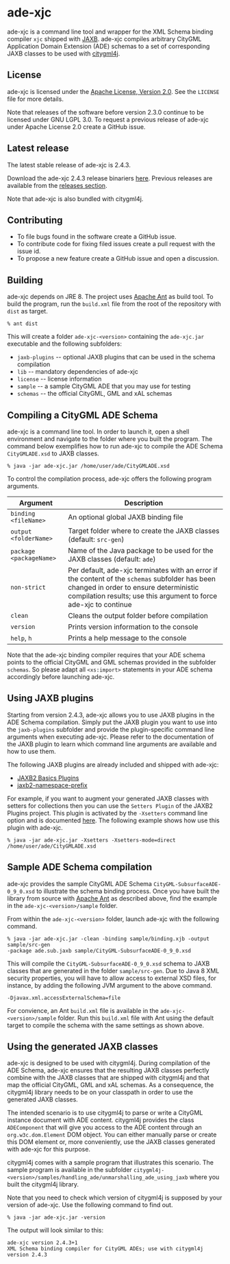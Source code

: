 ade-xjc
=======

ade-xjc is a command line tool and wrapper for the XML Schema binding compiler `xjc` shipped with [JAXB](https://jaxb.java.net/). ade-xjc compiles arbitrary CityGML Application Domain Extension (ADE) schemas to a set of corresponding JAXB classes to be used with [citygml4j](https://github.com/citygml4j/citygml4j). 

License
-------
ade-xjc is licensed under the [Apache License, Version 2.0](http://www.apache.org/licenses/LICENSE-2.0). See the `LICENSE` file for more details.

Note that releases of the software before version 2.3.0 continue to be licensed under GNU LGPL 3.0. To request a previous release of ade-xjc under Apache License 2.0 create a GitHub issue.

Latest release
--------------
The latest stable release of ade-xjc is 2.4.3.

Download the ade-xjc 2.4.3 release binariers [here](https://github.com/citygml4j/ade-xjc/releases/download/v2.4.3/ade-xjc-2.4.3.zip). Previous releases are available from the [releases section](https://github.com/citygml4j/ade-xjc/releases).

Note that ade-xjc is also bundled with citygml4j.

Contributing
------------
* To file bugs found in the software create a GitHub issue.
* To contribute code for fixing filed issues create a pull request with the issue id.
* To propose a new feature create a GitHub issue and open a discussion.

Building
--------
ade-xjc depends on JRE 8. The project uses [Apache Ant](http://ant.apache.org/) as build tool. To build the program, run the `build.xml` file from the root of the repository with `dist` as target. 

    % ant dist

This will create a folder `ade-xjc-<version>` containing the `ade-xjc.jar` executable and the following subfolders:
* `jaxb-plugins` -- optional JAXB plugins that can be used in the schema compilation
* `lib` -- mandatory dependencies of ade-xjc
* `license` -- license information
* `sample` -- a sample CityGML ADE that you may use for testing
* `schemas` -- the official CityGML, GML and xAL schemas

Compiling a CityGML ADE Schema
------------------------------
ade-xjc is a command line tool. In order to launch it, open a shell environment and navigate to the folder where you built the program. The command below exemplifies how to run ade-xjc to compile the ADE Schema `CityGMLADE.xsd` to JAXB classes.

    % java -jar ade-xjc.jar /home/user/ade/CityGMLADE.xsd

To control the compilation process, ade-xjc offers the following program arguments.

|Argument | Description
|------|----------
|`binding <fileName>` | An optional global JAXB binding file
|`output <folderName>` | Target folder where to create the JAXB classes (default: `src-gen`)
|`package <packageName>` | Name of the Java package to be used for the JAXB classes (default: `ade`)
|`non-strict` | Per default, ade-xjc terminates with an error if the content of the `schemas` subfolder has been changed in order to ensure deterministic compilation results; use this argument to force ade-xjc to continue
|`clean` | Cleans the output folder before compilation
|`version` | Prints version information to the console
|`help`, `h` | Prints a help message to the console

Note that the ade-xjc binding compiler requires that your ADE schema points to the official CityGML and GML schemas provided in the subfolder `schemas`. So please adapt all `<xs:import>` statements in your ADE schema accordingly before launching ade-xjc.

Using JAXB plugins
------------------
Starting from version 2.4.3, ade-xjc allows you to use JAXB plugins in the ADE Schema compilation. Simply put the JAXB plugin you want to use into the `jaxb-plugins` subfolder and provide the plugin-specific command line arguments when executing ade-xjc. Please refer to the documentation of the JAXB plugin to learn which command line arguments are available and how to use them.

The following JAXB plugins are already included and shipped with ade-xjc:
- [JAXB2 Basics Plugins](https://github.com/highsource/jaxb2-basics)
- [jaxb2-namespace-prefix](https://github.com/Siggen/jaxb2-namespace-prefix)

For example, if you want to augment your generated JAXB classes with setters for collections then you can use the `Setters Plugin` of the JAXB2 Plugins project. This plugin is activated by the `-Xsetters` command line option and is documented [here](https://github.com/highsource/jaxb2-basics/wiki/JAXB2-Setters-Plugin). The following example shows how use this plugin with ade-xjc.

    % java -jar ade-xjc.jar -Xsetters -Xsetters-mode=direct /home/user/ade/CityGMLADE.xsd


Sample ADE Schema compilation
-----------------------------
ade-xjc provides the sample CityGML ADE Schema `CityGML-SubsurfaceADE-0_9_0.xsd` to illustrate the schema binding process. Once you have built the library from source with [Apache Ant](http://ant.apache.org/) as described above, find the example in the `ade-xjc-<version>/sample` folder.

From within the `ade-xjc-<version>` folder, launch ade-xjc with the following command.

    % java -jar ade-xjc.jar -clean -binding sample/binding.xjb -output sample/src-gen 
    -package ade.sub.jaxb sample/CityGML-SubsurfaceADE-0_9_0.xsd

This will compile the `CityGML-SubsurfaceADE-0_9_0.xsd` schema to JAXB classes that are generated in the folder `sample/src-gen`. Due to Java 8 XML security properties, you will have to allow access to external XSD files, for instance, by adding the following JVM argument to the above command.

    -Djavax.xml.accessExternalSchema=file

For convience, an Ant `build.xml` file is available in the `ade-xjc-<version>/sample` folder. Run this `build.xml` file with Ant using the default target to compile the schema with the same settings as shown above. 

Using the generated JAXB classes
--------------------------------
ade-xjc is designed to be used with citygml4j. During compilation of the ADE Schema, ade-xjc ensures that the resulting JAXB classes perfectly combine with the JAXB classes that are shipped with citygml4j and that map the official CityGML, GML and xAL schemas. As a consequence, the citygml4j library needs to be on your classpath in order to use the generated JAXB classes.

The intended scenario is to use citygml4j to parse or write a CityGML instance document with ADE content. citygml4j provides the class `ADEComponent` that will give you access to the ADE content through an `org.w3c.dom.Element` DOM object. You can either manually parse or create this DOM element or, more conveniently, use the JAXB classes generated with ade-xjc for this purpose. 

citygml4j comes with a sample program that illustrates this scenario. The sample program is available in the subfolder `citygml4j-<version>/samples/handling_ade/unmarshalling_ade_using_jaxb` where you built the citygml4j library.

Note that you need to check which version of citygml4j is supposed by your version of ade-xjc. Use the following command to find out.

    % java -jar ade-xjc.jar -version

The output will look similar to this:

    ade-xjc version 2.4.3+1
    XML Schema binding compiler for CityGML ADEs; use with citygml4j version 2.4.3
